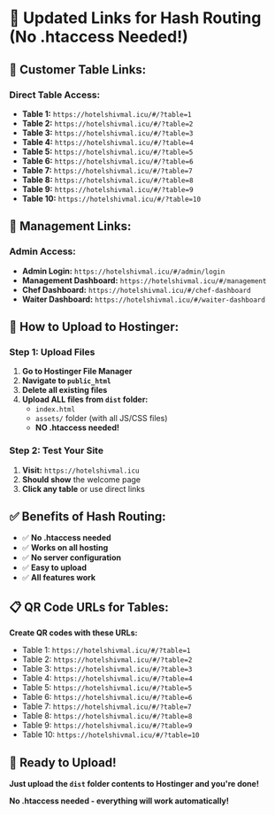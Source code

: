 # 🎯 Updated Links for Hash Routing (No .htaccess Needed!)

## 📱 Customer Table Links:

### **Direct Table Access:**
- **Table 1:** `https://hotelshivmal.icu/#/?table=1`
- **Table 2:** `https://hotelshivmal.icu/#/?table=2`
- **Table 3:** `https://hotelshivmal.icu/#/?table=3`
- **Table 4:** `https://hotelshivmal.icu/#/?table=4`
- **Table 5:** `https://hotelshivmal.icu/#/?table=5`
- **Table 6:** `https://hotelshivmal.icu/#/?table=6`
- **Table 7:** `https://hotelshivmal.icu/#/?table=7`
- **Table 8:** `https://hotelshivmal.icu/#/?table=8`
- **Table 9:** `https://hotelshivmal.icu/#/?table=9`
- **Table 10:** `https://hotelshivmal.icu/#/?table=10`

## 🏢 Management Links:

### **Admin Access:**
- **Admin Login:** `https://hotelshivmal.icu/#/admin/login`
- **Management Dashboard:** `https://hotelshivmal.icu/#/management`
- **Chef Dashboard:** `https://hotelshivmal.icu/#/chef-dashboard`
- **Waiter Dashboard:** `https://hotelshivmal.icu/#/waiter-dashboard`

## 🎯 How to Upload to Hostinger:

### **Step 1: Upload Files**
1. **Go to Hostinger File Manager**
2. **Navigate to `public_html`**
3. **Delete all existing files**
4. **Upload ALL files from `dist` folder:**
   - `index.html`
   - `assets/` folder (with all JS/CSS files)
   - **NO .htaccess needed!**

### **Step 2: Test Your Site**
1. **Visit:** `https://hotelshivmal.icu`
2. **Should show** the welcome page
3. **Click any table** or use direct links

## ✅ Benefits of Hash Routing:

- ✅ **No .htaccess needed**
- ✅ **Works on all hosting**
- ✅ **No server configuration**
- ✅ **Easy to upload**
- ✅ **All features work**

## 📋 QR Code URLs for Tables:

**Create QR codes with these URLs:**
- Table 1: `https://hotelshivmal.icu/#/?table=1`
- Table 2: `https://hotelshivmal.icu/#/?table=2`
- Table 3: `https://hotelshivmal.icu/#/?table=3`
- Table 4: `https://hotelshivmal.icu/#/?table=4`
- Table 5: `https://hotelshivmal.icu/#/?table=5`
- Table 6: `https://hotelshivmal.icu/#/?table=6`
- Table 7: `https://hotelshivmal.icu/#/?table=7`
- Table 8: `https://hotelshivmal.icu/#/?table=8`
- Table 9: `https://hotelshivmal.icu/#/?table=9`
- Table 10: `https://hotelshivmal.icu/#/?table=10`

## 🚀 Ready to Upload!

**Just upload the `dist` folder contents to Hostinger and you're done!**

**No .htaccess needed - everything will work automatically!** 